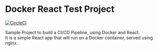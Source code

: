# Docker React Test Project

[![CircleCI](https://circleci.com/gh/harjyotbagga/docker-react-test-project.svg?style=svg)](https://github.com/harjyotbagga/docker-react-test-project?branch=main)

Sample Project to build a CI/CD Pipeline, using Docker and React.  
It is a simple React app that will run on a Docker container, served using nginx. 
